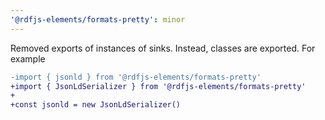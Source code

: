 ```yaml
---
'@rdfjs-elements/formats-pretty': minor
---
```


Removed exports of instances of sinks. Instead, classes are exported. For example

```diff
-import { jsonld } from '@rdfjs-elements/formats-pretty'
+import { JsonLdSerializer } from '@rdfjs-elements/formats-pretty'
+
+const jsonld = new JsonLdSerializer()
```
